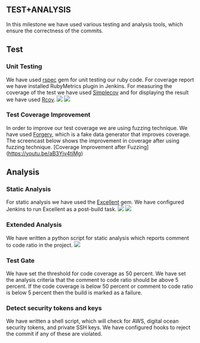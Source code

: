 ## TEST+ANALYSIS

In this milestone we have used various testing and analysis tools, which ensure the correctness of the commits.

## Test

### Unit Testing
We have used [rspec](http://rspec.info) gem for unit testing our ruby code. For coverage report we have installed RubyMetrics plugin in Jenkins. For measuring the coverage of the test we have used [Simplecov](https://rubygems.org/gems/simplecov/versions/0.10.0) and for displaying the result we have used [Rcov](https://rubygems.org/gems/rcov/versions/1.0.0).
![](https://github.com/gsrajadh/Devops-Project/blob/master/test%2Banalysis/screenshots/Test.png)
![](https://github.com/gsrajadh/Devops-Project/blob/master/test%2Banalysis/screenshots/CoverageReport.png)

### Test Coverage Improvement
In order to improve our test coverage we are using fuzzing technique. We have used  [Forgery](https://github.com/sevenwire/forgery), which is a fake data generator that improves coverage.
The screencast below shows the improvement in coverage after using fuzzing technique.
[Coverage Improvement after Fuzzing] (https://youtu.be/aB3Yjv4tjMg)

## Analysis

### Static Analysis
For static analysis we have used the [Excellent](https://rubygems.org/gems/excellent) gem. We have configured Jenkins to run Excellent as a post-build task.
![](https://github.com/gsrajadh/Devops-Project/blob/master/test%2Banalysis/screenshots/Excellent-1.png)
![](https://github.com/gsrajadh/Devops-Project/blob/master/test%2Banalysis/screenshots/Excellent-2.png)


### Extended Analysis
We have written a python script for static analysis which reports comment to code ratio in the project.
![](https://github.com/gsrajadh/Devops-Project/blob/master/test%2Banalysis/screenshots/Extended.png)

### Test Gate
We have set the threshold for code coverage as 50 percent. We have set the analysis criteria that the comment to code ratio should be above 5 percent. If the code coverage is below 50 percent or comment to code ratio is below 5 percent then the build is marked as a failure.


### Detect security tokens and keys
We have written a shell script, which will check for AWS, digital ocean security tokens, and private SSH keys. We have configured hooks to reject the commit if any of these are violated.
